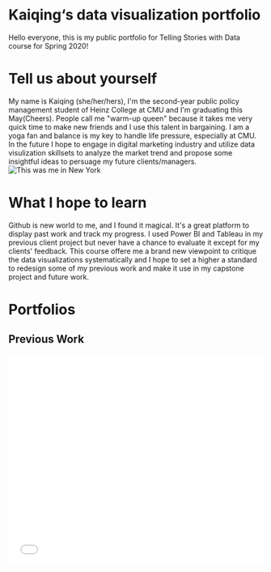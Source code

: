 # Kaiqing‘s data visualization portfolio
Hello everyone, this is my public portfolio for Telling Stories with Data course for Spring 2020!

# Tell us about yourself
My name is Kaiqing (she/her/hers), I'm the second-year public policy management student of Heinz College at CMU and I'm graduating this May(Cheers). People call me "warm-up queen" because it takes me very quick time to make new friends and I use this talent in bargaining. I am a yoga fan and balance is my key to handle life pressure, especially at CMU. In the future I hope to engage in digital marketing industry and utilize data visulization skillsets to analyze the market trend and propose some insightful ideas to persuage my future clients/managers.
![This was me in New York](NYC19Fall.jpg)

# What I hope to learn
Github is new world to me, and I found it magical. It's a great platform to display past work and track my progress. I used Power BI and Tableau in my previous client project but never have a chance to evaluate it except for my clients' feedback. This course offere me a brand new viewpoint to critique the data visualizations systematically and I hope to set a higher a standard to redesign some of my previous work and make it use in my capstone project and future work.

# Portfolios
## Previous Work
<iframe title="The performance of HIV testing and prevention" aria-label="Grouped Column Chart" id="datawrapper-chart-pMmQZ" src="//datawrapper.dwcdn.net/pMmQZ/1/" scrolling="no" frameborder="0" style="width: 0; min-width: 100% !important; border: none;" height="416"></iframe><script type="text/javascript">!function(){"use strict";window.addEventListener("message",function(a){if(void 0!==a.data["datawrapper-height"])for(var e in a.data["datawrapper-height"]){var t=document.getElementById("datawrapper-chart-"+e)||document.querySelector("iframe[src*='"+e+"']");t&&(t.style.height=a.data["datawrapper-height"][e]+"px")}})}();</script>
